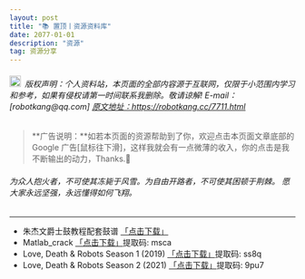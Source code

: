 ```yaml
---
layout: post
title: "📚 置顶丨资源资料库"
date: 2077-01-01 
description: "资源"
tag: 资源分享
---   
```


<h6><img src="https://robotkang-1257995526.cos.ap-chengdu.myqcloud.com/icon/copyright.png" alt="copyright" style="display:inline;margin-bottom: -5px;" width="20" height="20"> 版权声明：个人资料站，本页面的全部内容源于互联网，仅限于小范围内学习和参考，如果有侵权请第一时间联系我删除。敬请谅解! E-mail：[robotkang@qq.com]
<a target="_blank" href="https://robotkang.cc/7711.html">原文地址：https://robotkang.cc/7711.html </a>
</h6>                           

>  **广告说明：**如若本页面的资源帮助到了你，欢迎点击本页面文章底部的 Google 广告[鼠标往下滑]，这样我就会有一点微薄的收入，你的点击是我不断输出的动力，Thanks.🤞          

<h6>为众人抱火者，不可使其冻毙于风雪。为自由开路者，不可使其困顿于荆棘。                        
愿大家永远坚强，永远懂得如何飞翔。</h6>        

----------
 
- 朱杰文爵士鼓教程配套鼓谱 <a target="_blank" href="https://www.aliyundrive.com/s/Hj3qwYCoVzV">「点击下载」</a>
- Matlab_crack <a target="_blank" href="https://pan.baidu.com/s/1HPW1ITijjZHiIoRjzwvzog ">「点击下载」</a>提取码: msca             
- Love, Death & Robots Season 1 (2019) <a target="_blank" href="https://pan.baidu.com/s/18QZfjSgyueoRQAkqyaO0nQ">「点击下载」</a>提取码: ss8q                                    
- Love, Death & Robots Season 2 (2021) <a target="_blank" href="https://pan.baidu.com/s/1V1qMT2_c9cIyDfCz4W_4MA">「点击下载」</a>提取码: 9pu7 